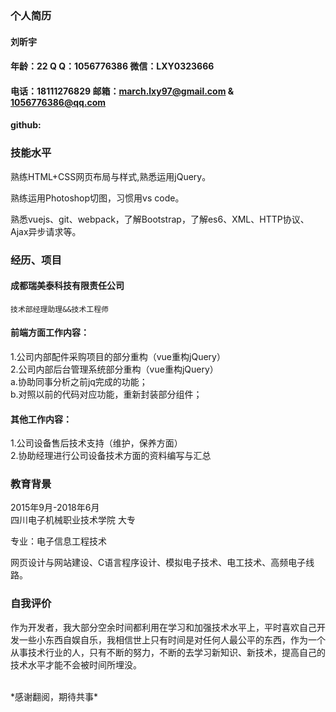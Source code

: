 ### 个人简历

#### 刘昕宇
#### 年龄：22    Q Q：1056776386    微信：LXY0323666
#### 电话：18111276829       邮箱：march.lxy97@gmail.com & 1056776386@qq.com
#### github:

### 技能水平

熟练HTML+CSS网页布局与样式,熟悉运用jQuery。

熟练运用Photoshop切图，习惯用vs code。

熟悉vuejs、git、webpack，了解Bootstrap，了解es6、XML、HTTP协议、Ajax异步请求等。

### 经历、项目

#### 成都瑞美泰科技有限责任公司  
    技术部经理助理&&技术工程师

#### 前端方面工作内容：
1.公司内部配件采购项目的部分重构（vue重构jQuery）<br> 
2.公司内部后台管理系统部分重构（vue重构jQuery）<br> 
  a.协助同事分析之前jq完成的功能；<br> 
  b.对照以前的代码对应功能，重新封装部分组件；<br> 

#### 其他工作内容：
1.公司设备售后技术支持（维护，保养方面）<br> 
2.协助经理进行公司设备技术方面的资料编写与汇总<br> 



### 教育背景

2015年9月-2018年6月   
四川电子机械职业技术学院   大专

专业：电子信息工程技术

网页设计与网站建设、C语言程序设计、模拟电子技术、电工技术、高频电子线路。


### 自我评价

作为开发者，我大部分空余时间都利用在学习和加强技术水平上，平时喜欢自己开发一些小东西自娱自乐，我相信世上只有时间是对任何人最公平的东西，作为一个从事技术行业的人，只有不断的努力，不断的去学习新知识、新技术，提高自己的技术水平才能不会被时间所埋没。

<br>
*感谢翻阅，期待共事*
